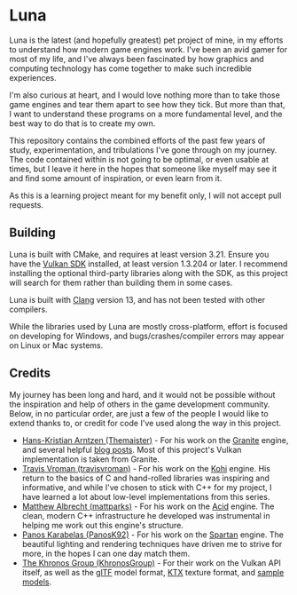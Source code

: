 # Luna

Luna is the latest (and hopefully greatest) pet project of mine, in my efforts to understand how modern game engines work. I've been an avid gamer for most of my life, and I've always been fascinated by how graphics and computing technology has come together to make such incredible experiences.

I'm also curious at heart, and I would love nothing more than to take those game engines and tear them apart to see how they tick. But more than that, I want to understand these programs on a more fundamental level, and the best way to do that is to create my own.

This repository contains the combined efforts of the past few years of study, experimentation, and tribulations I've gone through on my journey. The code contained within is not going to be optimal, or even usable at times, but I leave it here in the hopes that someone like myself may see it and find some amount of inspiration, or even learn from it.

As this is a learning project meant for my benefit only, I will not accept pull requests.

## Building

Luna is built with CMake, and requires at least version 3.21. Ensure you have the [Vulkan SDK](https://vulkan.lunarg.com/sdk/home) installed, at least version 1.3.204 or later. I recommend installing the optional third-party libraries along with the SDK, as this project will search for them rather than building them in some cases.

Luna is built with [Clang](https://clang.llvm.org/) version 13, and has not been tested with other compilers.

While the libraries used by Luna are mostly cross-platform, effort is focused on developing for Windows, and bugs/crashes/compiler errors may appear on Linux or Mac systems.

## Credits

My journey has been long and hard, and it would not be possible without the inspiration and help of others in the game development community. Below, in no particular order, are just a few of the people I would like to extend thanks to, or credit for code I've used along the way in this project.

* [Hans-Kristian Arntzen (Themaister)](https://github.com/Themaister) - For his work on the [Granite](https://github.com/Themaister/Granite) engine, and several helpful [blog posts](http://themaister.net/blog/). Most of this project's Vulkan implementation is taken from Granite.
* [Travis Vroman (travisvroman)](https://github.com/travisvroman) - For his work on the [Kohi](https://github.com/travisvroman/kohi) engine. His return to the basics of C and hand-rolled libraries was inspiring and informative, and while I've chosen to stick with C++ for my project, I have learned a lot about low-level implementations from this series.
* [Matthew Albrecht (mattparks)](https://github.com/mattparks) - For his work on the [Acid](https://github.com/EQMG/Acid) engine. The clean, modern C++ infrastructure he developed was instrumental in helping me work out this engine's structure.
* [Panos Karabelas (PanosK92)](https://github.com/PanosK92) - For his work on the [Spartan](https://github.com/PanosK92/SpartanEngine) engine. The beautiful lighting and rendering techniques have driven me to strive for more, in the hopes I can one day match them.
* [The Khronos Group (KhronosGroup)](https://github.com/KhronosGroup) - For their work on the Vulkan API itself, as well as the [glTF](https://www.khronos.org/gltf/) model format, [KTX](https://www.khronos.org/ktx/) texture format, and [sample models](https://github.com/KhronosGroup/glTF-Sample-Models).
